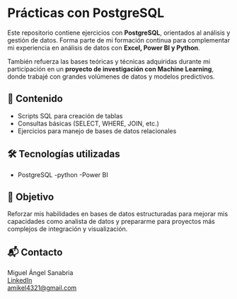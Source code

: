 # Prácticas con PostgreSQL

Este repositorio contiene ejercicios  con **PostgreSQL**, orientados al análisis y gestión de datos. Forma parte de mi formación continua para complementar mi experiencia en análisis de datos con **Excel, Power BI y Python**.

También refuerza las bases teóricas y técnicas adquiridas durante mi participación en un **proyecto de investigación con Machine Learning**, donde trabajé con grandes volúmenes de datos y modelos predictivos.

## 📁 Contenido

- Scripts SQL para creación de tablas
- Consultas básicas (SELECT, WHERE, JOIN, etc.)
- Ejercicios para manejo de bases de datos relacionales

## 🛠 Tecnologías utilizadas

- PostgreSQL
-python
-Power BI

## 🚀 Objetivo

Reforzar mis habilidades en bases de datos estructuradas para mejorar mis capacidades como analista de datos y prepararme para proyectos más complejos de integración y visualización.


## 📬 Contacto

Miguel Ángel Sanabria  
[LinkedIn](https://www.linkedin.com/in/miguel-angel-sanabria-613757219/)  
amikel4321@gmail.com
